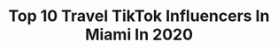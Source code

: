 ---
title: Top 10 Travel TikTok Influencers In Miami In 2020
description: >-
  Find top travel TikTok influencers in Miami in 2020. Most popular hashtags: #travel #miami #quarantine #makemomsmile.
platform: TikTok
profiles:
  - username: "drinksonfrank"
    fullname: >-
      Frank Osorio
    location: "United States"
    followers: 181321
    engagement: 697
    commentsToLikes: 0.008462
    id: ck9glec5ynzdw0j789ow34pnp
    verified: false
    hashtags: "#bailechallenge, #trend, #blues, #lime"
  - username: "sophiaestupinan"
    fullname: >-
      Sophia Estupinan
    location: "United States"
    followers: 9637
    engagement: 711
    commentsToLikes: 0.035511
    id: ck8vtbdpsftc80j78t9nc4q44
    verified: false
    hashtags: "#whiteclaw, #hotmomcheck, #duet, #neverfitin"
  - username: "ilona_travelona"
    fullname: >-
      Ilona Nesterova
    location: "United States"
    followers: 60430
    engagement: 243
    commentsToLikes: 0.026271
    id: ck9dpikxew17z0j78hyyjg9vm
    verified: false
    hashtags: "#greetingsfromflorida, #plankchallenge, #tiktok, #hellofrommickey"
  - username: "dillonnewpants"
    fullname: >-
      user8925561545353
    location: "United States"
    followers: 11126
    engagement: 467
    commentsToLikes: 0.023893
    id: ckai5r61xt8th0i78eqx6dwv4
    verified: false
    hashtags: "#nuts, #monkey, #losers, #laughing"
  - username: "blissfulrain"
    fullname: >-
      blissfulrain
    location: "United States"
    followers: 31783
    engagement: 2139
    commentsToLikes: 0.059010
    id: ck9ewd398m6t20j781nuy2v75
    verified: false
    hashtags: "#loungewear, #tatemcrae, #shoppinghaul, #room"
  - username: "jennleezy"
    fullname: >-
      Jennleezy
    location: "United States"
    followers: 12104
    engagement: 610
    commentsToLikes: 0.022880
    id: ck9782t3f6ghw0j7892veg46s
    verified: false
    hashtags: "#2chainz, #dogdancing, #runway, #vacation"
  - username: "flip4realz"
    fullname: >-
      Ryan Chua
    location: "United States"
    followers: 225671
    engagement: 617
    commentsToLikes: 0.015405
    id: ck9rgy1d1czg80j78ch1zsp0l
    verified: false
    hashtags: "#milktea, #hack, #malibu, #squats"
  - username: "travelsofsarahfay1"
    fullname: >-
      travelsofsarahfay
    location: "United States"
    followers: 9193
    engagement: 501
    commentsToLikes: 0.049587
    id: cka5zuhyboesu0i78ytlkxhyq
    verified: false
    hashtags: "#machupicchu, #orlandolife, #pewpewpew, #sunset"
  - username: "ms.kimkong"
    fullname: >-
      Kim Kong
    location: "United States"
    followers: 53935
    engagement: 1537
    commentsToLikes: 0.041238
    id: ck8qe4gbyr3bj0j78a04o98kn
    verified: false
    hashtags: "#sayso, #dreamgirl, #dababy, #savage"
  - username: "kristinacors"
    fullname: >-
      Travel Hacks
    location: "United States"
    followers: 16646
    engagement: 557
    commentsToLikes: 0.070987
    id: ck93o4xi530jn0j780fpxuzqf
    verified: false
    hashtags: "#makemoney, #miamitrip, #onlinejob, #teachers"
---